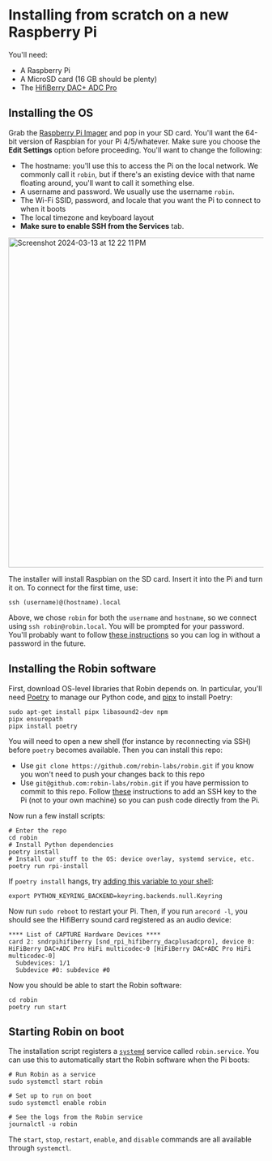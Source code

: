 # Installing from scratch on a new Raspberry Pi

You'll need:
- A Raspberry Pi
- A MicroSD card (16 GB should be plenty)
- The [HifiBerry DAC+ ADC Pro](https://www.hifiberry.com/shop/boards/hifiberry-dac-adc-pro/)

## Installing the OS

Grab the [Raspberry Pi Imager](https://www.raspberrypi.com/software/) and pop in your SD card. You'll want the 64-bit version of Raspbian for your Pi 4/5/whatever. Make sure you choose the **Edit Settings** option before proceeding. You'll want to change the following:

- The hostname: you'll use this to access the Pi on the local network. We commonly call it `robin`, but if there's an existing device with that name floating around, you'll want to call it something else.
- A username and password. We usually use the username `robin`.
- The Wi-Fi SSID, password, and locale that you want the Pi to connect to when it boots
- The local timezone and keyboard layout
- **Make sure to enable SSH from the Services** tab.

<img width="651" alt="Screenshot 2024-03-13 at 12 22 11 PM" src="https://github.com/robin-labs/robin/assets/2208769/2c653bbd-de1b-4828-8390-a252b47e2ab7">

The installer will install Raspbian on the SD card. Insert it into the Pi and turn it on. To connect for the first time, use:

```
ssh (username)@(hostname).local
```

Above, we chose `robin` for both the `username` and `hostname`, so we connect using `ssh robin@robin.local`. You will be prompted for your password. You'll probably want to follow [these instructions](https://www.raspberrypi.com/documentation/computers/remote-access.html#manually-configure-an-ssh-key) so you can log in without a password in the future.

## Installing the Robin software

First, download OS-level libraries that Robin depends on. In particular, you'll need [Poetry](https://python-poetry.org/) to manage our Python code, and [pipx](https://pipx.pypa.io/stable/installation/) to install Poetry:

```
sudo apt-get install pipx libasound2-dev npm
pipx ensurepath
pipx install poetry
```

You will need to open a new shell (for instance by reconnecting via SSH) before `poetry` becomes available. Then you can install this repo:

- Use `git clone https://github.com/robin-labs/robin.git` if you know you won't need to push your changes back to this repo
- Use `git@github.com:robin-labs/robin.git` if you have permission to commit to this repo. Follow [these](https://docs.github.com/en/authentication/connecting-to-github-with-ssh/adding-a-new-ssh-key-to-your-github-account) instructions to add an SSH key to the Pi (not to your own machine) so you can push code directly from the Pi.

Now run a few install scripts:

```
# Enter the repo
cd robin
# Install Python dependencies
poetry install
# Install our stuff to the OS: device overlay, systemd service, etc.
poetry run rpi-install
```

If `poetry install` hangs, try [adding this variable to your shell](https://askubuntu.com/a/58828):

```
export PYTHON_KEYRING_BACKEND=keyring.backends.null.Keyring
```

Now run `sudo reboot` to restart your Pi. Then, if you run `arecord -l`, you should see the HifiBerry sound card registered as an audio device:

```
**** List of CAPTURE Hardware Devices ****
card 2: sndrpihifiberry [snd_rpi_hifiberry_dacplusadcpro], device 0: HiFiBerry DAC+ADC Pro HiFi multicodec-0 [HiFiBerry DAC+ADC Pro HiFi multicodec-0]
  Subdevices: 1/1
  Subdevice #0: subdevice #0
```

Now you should be able to start the Robin software:

```
cd robin
poetry run start
```

## Starting Robin on boot

The installation script registers a [`systemd`](https://systemd.io/) service called `robin.service`. You can use this to automatically start the Robin software when the Pi boots:

```
# Run Robin as a service
sudo systemctl start robin

# Set up to run on boot
sudo systemctl enable robin

# See the logs from the Robin service
journalctl -u robin
```

The `start`, `stop`, `restart`, `enable`, and `disable` commands are all available through `systemctl`.

